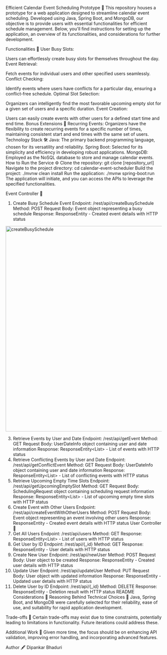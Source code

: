 Efficient Calendar Event Scheduling Prototype 📅
This repository houses a prototype for a web application designed to streamline calendar event scheduling. Developed using Java, Spring Boot, and MongoDB, our objective is to provide users with essential functionalities for efficient schedule management. Below, you'll find instructions for setting up the application, an overview of its functionalities, and considerations for further development.

Functionalities 🚀
User Busy Slots:

Users can effortlessly create busy slots for themselves throughout the day.
Event Retrieval:

Fetch events for individual users and other specified users seamlessly.
Conflict Checking:

Identify events where users have conflicts for a particular day, ensuring a conflict-free schedule.
Optimal Slot Selection:

Organizers can intelligently find the most favorable upcoming empty slot for a given set of users and a specific duration.
Event Creation:

Users can easily create events with other users for a defined start time and end time.
Bonus Extensions 🌟
Recurring Events:
Organizers have the flexibility to create recurring events for a specific number of times, maintaining consistent start and end times with the same set of users.
Technology Stack 🛠️
Java: The primary backend programming language, chosen for its versatility and reliability.
Spring Boot: Selected for its simplicity and efficiency in developing robust applications.
MongoDB: Employed as the NoSQL database to store and manage calendar events.
How to Run the Service ⚙️
Clone the repository: git clone [repository_url]
Navigate to the project directory: cd calendar-event-scheduler
Build the project: ./mvnw clean install
Run the application: ./mvnw spring-boot:run
The application will initiate, and you can access the APIs to leverage the specified functionalities.

Event Controller 📝
1. Create Busy Schedule Event
Endpoint: /rest/api/createBusySchedule
Method: POST
Request Body: Event object representing a busy schedule
Response: ResponseEntity<Event> - Created event details with HTTP status
<img width="661" alt="createBusySchedule" src="https://github.com/DipankarBhaduri/Event-Pilot/assets/110708060/483ab50b-0106-479e-9b0d-c65fb78999b1">

3. Retrieve Events by User and Date
Endpoint: /rest/api/getEvent
Method: GET
Request Body: UserDateInfo object containing user and date information
Response: ResponseEntity<List<Event>> - List of events with HTTP status
4. Retrieve Conflicting Events by User and Date
Endpoint: /rest/api/getConflictEvent
Method: GET
Request Body: UserDateInfo object containing user and date information
Response: ResponseEntity<List<Event>> - List of conflicting events with HTTP status
5. Retrieve Upcoming Empty Time Slots
Endpoint: /rest/api/getUpcomingEmptySlot
Method: GET
Request Body: SchedulingRequest object containing scheduling request information
Response: ResponseEntity<List<TimeSlot>> - List of upcoming empty time slots with HTTP status
6. Create Event with Other Users
Endpoint: /rest/api/createEventWithOtherUsers
Method: POST
Request Body: Event object representing an event involving other users
Response: ResponseEntity<Event> - Created event details with HTTP status
User Controller 👥
1. Get All Users
Endpoint: /rest/api/users
Method: GET
Response: ResponseEntity<List<User>> - List of users with HTTP status
2. Get User by ID
Endpoint: /rest/api/{_id}
Method: GET
Response: ResponseEntity<User> - User details with HTTP status
3. Create New User
Endpoint: /rest/api/newUser
Method: POST
Request Body: User object to be created
Response: ResponseEntity<User> - Created user details with HTTP status
4. Update User
Endpoint: /rest/api/updateUser
Method: PUT
Request Body: User object with updated information
Response: ResponseEntity<User> - Updated user details with HTTP status
5. Delete User by ID
Endpoint: /rest/api/{_id}
Method: DELETE
Response: ResponseEntity<DeleteResult> - Deletion result with HTTP status
README Considerations 📌
Reasoning Behind Technical Choices 🤔
Java, Spring Boot, and MongoDB were carefully selected for their reliability, ease of use, and suitability for rapid application development.

Trade-offs 🔄
Certain trade-offs may exist due to time constraints, potentially leading to limitations in functionality. Future iterations could address these.

Additional Work 🚧
Given more time, the focus should be on enhancing API validation, improving error handling, and incorporating advanced features.

Author 🖋️
Dipankar Bhaduri
